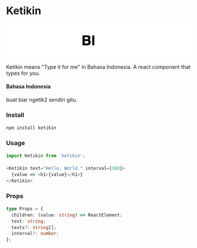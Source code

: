 # Ketikin

![](demo.gif)

Ketikin means "Type it for me" in Bahasa Indonesia.
A react component that types for you.

#### Bahasa Indonesia
buat biar ngetik2 sendiri gitu.

### Install

```bash
npm install ketikin
```

### Usage

```javascript
import Ketikin from 'ketikin';

<Ketikin text="Hello, World." interval={100}>
  {value => <h1>{value}</h1>}
</Ketikin>
```

### Props

```typescript
type Props = {
  children: (value: string) => ReactElement;
  text: string;
  texts?: string[];
  interval?: number;
};
```
